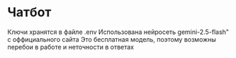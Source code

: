 # Чатбот
Ключи хранятся в файле .env
Использована нейросеть gemini-2.5-flash" с оффициального сайта
Это бесплатная модель, поэтому возможны перебои в работе и неточности в ответах
